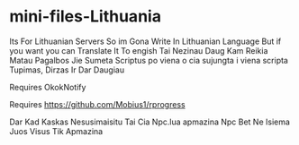 # mini-files-Lithuania
Its For Lithuanian Servers So im Gona Write In Lithuanian Language But if you want you can Translate It To engish 
Tai Nezinau Daug Kam Reikia Matau Pagalbos Jie Sumeta Scriptus po viena o cia sujungta i viena scripta Tupimas, Dirzas Ir Dar Daugiau

Requires OkokNotify

Requires https://github.com/Mobius1/rprogress

Dar Kad Kaskas Nesusimaisitu Tai Cia Npc.lua apmazina Npc Bet Ne Isiema Juos Visus Tik Apmazina
